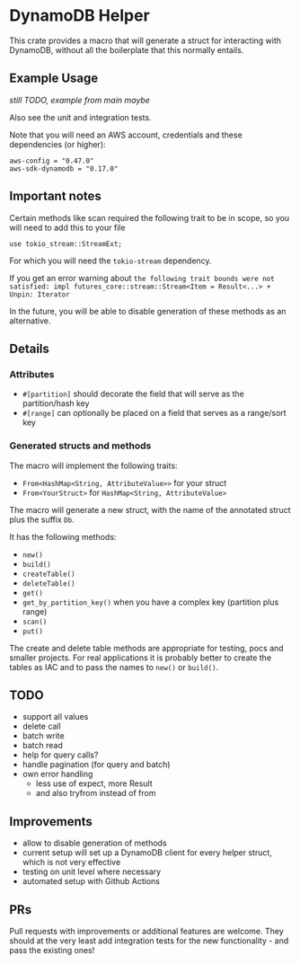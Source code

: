 # DynamoDB Helper

This crate provides a macro that will generate a struct for interacting with DynamoDB, without all the boilerplate that this normally entails.

## Example Usage

*still TODO, example from main maybe*

Also see the unit and integration tests.

Note that you will need an AWS account, credentials and these dependencies (or higher):

```
aws-config = "0.47.0"
aws-sdk-dynamodb = "0.17.0"
```

## Important notes

Certain methods like scan required the following trait to be in scope, so you will need to add this to your file

```
use tokio_stream::StreamExt;
```

For which you will need the `tokio-stream` dependency.

If you get an error warning about `the following trait bounds were not satisfied: impl futures_core::stream::Stream<Item = Result<...> + Unpin: Iterator`

In the future, you will be able to disable generation of these methods as an alternative.

## Details

### Attributes

- `#[partition]` should decorate the field that will serve as the partition/hash key
- `#[range]` can optionally be placed on a field that serves as a range/sort key

### Generated structs and methods

The macro will implement the following traits:
- `From<HashMap<String, AttributeValue>>` for your struct
- `From<YourStruct>` for `HashMap<String, AttributeValue>`

The macro will generate a new struct, with the name of the annotated struct plus the suffix `Db`.

It has the following methods:
- `new()`
- `build()`
- `createTable()`
- `deleteTable()`
- `get()`
- `get_by_partition_key()` when you have a complex key (partition plus range)
- `scan()`
- `put()`

The create and delete table methods are appropriate for testing, pocs and smaller projects. For real applications it is probably better to create the tables as IAC and to pass the names to `new()` or `build()`.

## TODO

- support all values
- delete call
- batch write
- batch read
- help for query calls?
- handle pagination (for query and batch)
- own error handling
    - less use of expect, more Result
    - and also tryfrom instead of from

## Improvements

- allow to disable generation of methods
- current setup will set up a DynamoDB client for every helper struct, which is not very effective
- testing on unit level where necessary
- automated setup with Github Actions

## PRs

Pull requests with improvements or additional features are welcome. They should at the very least add integration tests for the new functionality - and pass the existing ones!
